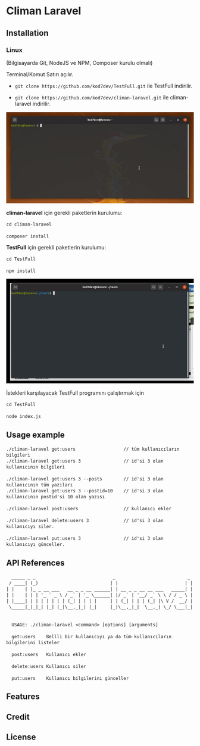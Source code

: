 # Climan Laravel


## Installation

### Linux

(Bilgisayarda Git, NodeJS ve NPM, Composer kurulu olmalı)

Terminal/Komut Satırı açılır.

- `git clone https://github.com/kod7dev/TestFull.git` ile TestFull indirilir.

- `git clone https://github.com/kod7dev/climan-laravel.git` ile climan-laravel indirilir.

![Installation](readme/kurulum.gif)


**climan-laravel** için gerekli paketlerin kurulumu:

```
cd climan-laravel

composer install
```

**TestFull** için gerekli paketlerin kurulumu:

```
cd TestFull

npm install
```

![Installation](readme/paketlerin-kurulumu.gif)

İstekleri karşılayacak TestFull programını çalıştırmak için 

```
cd TestFull

node index.js
```

## Usage example

```
./climan-laravel get:users                  // tüm kullanıcıların bilgileri
./climan-laravel get:users 3                // id'si 3 olan kullanıcının bilgileri

./climan-laravel get:users 3 --posts        // id'si 3 olan kullanıcının tüm yazıları
./climan-laravel get:users 3 --postid=10    // id'si 3 olan kullanıcının postid'si 10 olan yazısı

./climan-laravel post:users                 // kullanıcı ekler

./climan-laravel delete:users 3             // id'si 3 olan kullanıcıyı siler.

./climan-laravel put:users 3                // id'si 3 olan kullanıcıyı günceller.

```

## API References

```
  _____ _ _                             _                           _ 
 / ____| (_)                           | |                         | |
| |    | |_ _ __ ___   __ _ _ __ ______| | __ _ _ __ __ ___   _____| |
| |    | | | '_ ` _ \ / _` | '_ \______| |/ _` | '__/ _` \ \ / / _ \ |
| |____| | | | | | | | (_| | | | |     | | (_| | | | (_| |\ V /  __/ |
 \_____|_|_|_| |_| |_|\__,_|_| |_|     |_|\__,_|_|  \__,_| \_/ \___|_|
                                                                      
                                                                      
  USAGE: ./climan-laravel <command> [options] [arguments]

  get:users    Bellli bir kullanıcıyı ya da tüm kullanıcıların bilgilerini listeler

  post:users   Kullanıcı ekler

  delete:users Kullanıcı siler

  put:users    Kullanıcı bilgilerini günceller

```

## Features



## Credit



## License

